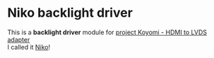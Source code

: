 # Niko backlight driver
This is a **backlight driver** module for [project Koyomi - HDMI to LVDS adapter](https://github.com/exentio/koyomi-hdmi-lvds)  
I called it [Niko](https://store.steampowered.com/app/420530/OneShot/)! 
